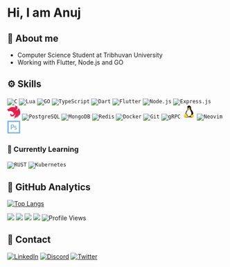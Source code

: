 # Hi, I am Anuj

## 📑 About me

- Computer Science Student at Tribhuvan University
- Working with Flutter, Node.js and GO

## ⚙️ Skills

<code><img height="30" src="https://user-images.githubusercontent.com/45848083/212284447-6f4c2238-8d36-4a23-9af6-d84581a6f9e4.png" title="C"></code>
<code><img height="30" src="https://user-images.githubusercontent.com/45848083/212289762-0acefd4c-01e4-4eea-81e6-1030e8c50dc9.png" title="Lua"></code>
<code><img height="30" src="https://user-images.githubusercontent.com/45848083/212284913-772215b6-7080-4056-8f0a-19d05d905935.png" title="GO"></code>
<code><img height="30" src="https://user-images.githubusercontent.com/45848083/212284835-53fd36f6-84e0-4553-b075-c1d05fd2803d.png" title="TypeScript"></code>
<code><img height="30" src="https://user-images.githubusercontent.com/45848083/212284662-0bb804e9-58d7-456b-9204-1a4ba84073e7.png" title="Dart"></code>
<code><img height="30" src="https://user-images.githubusercontent.com/45848083/212284749-78002dd4-2a06-46bb-bbba-fb230266a5b7.png" title="Flutter"></code>
<code><img height="30" src="https://user-images.githubusercontent.com/45848083/212288103-1a261733-db0e-4935-a327-87c704eb14a4.png" title="Node.js"></code>
<code><img height="30" src="https://user-images.githubusercontent.com/45848083/212284986-dd97c418-90a6-4bf6-bb76-e679e590a0bd.png" title="Express.js"></code>
<code><img height="30" src="https://raw.githubusercontent.com/devicons/devicon/master/icons/nestjs/nestjs-plain.svg" title="Nest.js"></code>
<code><img height="30" src="https://user-images.githubusercontent.com/45848083/212285041-399c0a6f-837e-4891-af31-afb0893e2041.png"  title="PostgreSQL"></code>
<code><img height="30" src="https://user-images.githubusercontent.com/45848083/212285101-4214a160-e342-43e6-987b-22a226c42377.png" title="MongoDB"></code>
<code><img height="30" src="https://user-images.githubusercontent.com/45848083/212289168-1e35e739-93eb-473a-8016-01762090afa5.png" title="Redis"></code>
<code><img height="30" src="https://user-images.githubusercontent.com/45848083/212286682-dffea254-b121-4e12-b98a-f6119ad70407.png" title="Docker"></code>
<code><img height="30" src="https://user-images.githubusercontent.com/45848083/212285184-b43a5c38-b268-4907-85cd-38c1e422af97.png"  title="Git"></code>
<code><img height="30" src="https://user-images.githubusercontent.com/45848083/212290230-27f58b00-f3c2-49e3-bbcb-5dc263303779.png"  title="gRPC"></code>
<code><img height="30" src="https://raw.githubusercontent.com/devicons/devicon/master/icons/linux/linux-original.svg"  title="Linux"></code>
<code><img height="30" src="https://user-images.githubusercontent.com/45848083/212285235-12df7472-727f-485c-b30b-e72da47e0277.png"  title="Neovim"></code>
<code><img height="30" src="https://raw.githubusercontent.com/devicons/devicon/master/icons/photoshop/photoshop-line.svg"  title="Photoshop"></code>

### 📖 Currently Learning

<code><img height="30" src="https://user-images.githubusercontent.com/45848083/212285291-fd6b724b-6803-45dc-aaff-9c6a8954edf5.png"  title="RUST"></code>
<code><img height="30" src="https://user-images.githubusercontent.com/45848083/212290652-81015d8d-8b8b-479d-b5e3-924ce3f95dd4.png"  title="Kubernetes"></code>

## 📑 GitHub Analytics

[![Top Langs](https://github-readme-stats.vercel.app/api/top-langs/?username=edr3x&layout=compact&theme=dark&hide=cmake,css,html,c%2B%2B)](https://anujdhungana.com.np)

<a href="https://www.gnu.org/gnu/linux-and-gnu.en.html"><img src="https://img.shields.io/badge/OS-GNU/Linux-cdd6f4?style=flat&logo=gnu" /></a>
<a href="https://archlinux.org"><img src="https://img.shields.io/badge/DISTRO-Arch-74c7ec?style=flat&logo=arch-linux" /></a>
<a href="https://awesomewm.org"><img src="https://img.shields.io/badge/WM-awesome-blue?style=flat&logo=linux" /></a>
<a href="https://neovim.io"><img src="https://img.shields.io/badge/EDITOR-Neovim-a6e3a1?style=flat&logo=neovim" /></a>
![Profile Views](https://komarev.com/ghpvc/?username=edr3x&color=orange)

## 🤙 Contact

[![LinkedIn](https://img.shields.io/badge/LinkedIn-0077B5?style=for-the-badge&logo=linkedin&logoColor=white)](https://www.linkedin.com/in/anuj-dhungana-a1535b227/)
[![Discord](https://img.shields.io/badge/Discord-7289DA?style=for-the-badge&logo=discord&logoColor=white)](https://discordapp.com/users/527842204396552202)
[![Twitter](https://img.shields.io/badge/Twitter-1DA1F2?style=for-the-badge&logo=twitter&logoColor=white)](https://twitter.com/theanuz)
